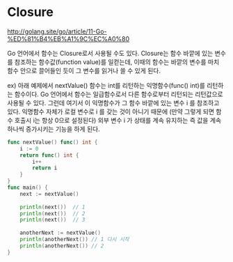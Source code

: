 # Closure

http://golang.site/go/article/11-Go-%ED%81%B4%EB%A1%9C%EC%A0%80

Go 언어에서 함수는 Closure로서 사용될 수도 있다. Closure는 함수 바깥에 있는 변수를 참조하는 함수값(function value)를 일컫는데, 이때의 함수는 바깥의 변수를 마치 함수 안으로 끌어들인 듯이 그 변수를 읽거나 쓸 수 있게 된다.

ex)
아래 예제에서 nextValue() 함수는 int를 리턴하는 익명함수(func() int)를 리턴하는 함수이다. Go 언어에서 함수는 일급함수로서 다른 함수로부터 리턴되는 리턴값으로 사용될 수 있다. 그런데 여기서 이 익명함수가 그 함수 바깥에 있는 변수 i 를 참조하고 있다. 익명함수 자체가 로컬 변수로 i 를 갖는 것이 아니기 때문에 (만약 그렇게 되면 함수 호출시 i는 항상 0으로 설정된다) 외부 변수 i 가 상태를 계속 유지하는 즉 값을 계속 하나씩 증가시키는 기능을 하게 된다.

~~~go
func nextValue() func() int {
    i := 0
    return func() int {
        i++
        return i
    }
}
func main() {
    next := nextValue()
 
    println(next())  // 1
    println(next())  // 2
    println(next())  // 3
 
    anotherNext := nextValue()
    println(anotherNext()) // 1 다시 시작
    println(anotherNext()) // 2
}
~~~

